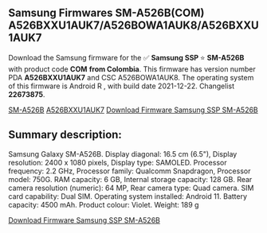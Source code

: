 <h2>Samsung Firmwares SM-A526B(COM) A526BXXU1AUK7/A526BOWA1AUK8/A526BXXU1AUK7</h2>
Download the Samsung firmware for the ✅ <strong>Samsung SSP </strong> ⭐ <strong>SM-A526B</strong> with product code <strong>COM</strong> <strong> from Colombia</strong>. This firmware has version number PDA <strong>A526BXXU1AUK7</strong> and CSC A526BOWA1AUK8. The operating system of this firmware is Android R , with build date 2021-12-22. Changelist <strong>22673875</strong>.

[SM-A526B](https://samfirm.shop/samsung/model/SM-A526B)
[A526BXXU1AUK7](https://samfirm.shop/samsung/pda/A526BXXU1AUK7)
[Download Firmware Samsung SSP SM-A526B](https://samfirm.shop/samsung/firmware/484096)
<h2>Summary description:</h2>
<p>Samsung Galaxy SM-A526B. Display diagonal: 16.5 cm (6.5"), Display resolution: 2400 x 1080 pixels, Display type: SAMOLED. Processor frequency: 2.2 GHz, Processor family: Qualcomm Snapdragon, Processor model: 750G. RAM capacity: 6 GB, Internal storage capacity: 128 GB. Rear camera resolution (numeric): 64 MP, Rear camera type: Quad camera. SIM card capability: Dual SIM. Operating system installed: Android 11. Battery capacity: 4500 mAh. Product colour: Violet. Weight: 189 g</p>


[Download Firmware Samsung SSP SM-A526B](https://samfirm.shop/samsung/firmware/484096)
